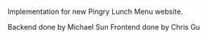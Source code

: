 Implementation for new Pingry Lunch Menu website.

Backend done by Michael Sun
Frontend done by Chris Gu
